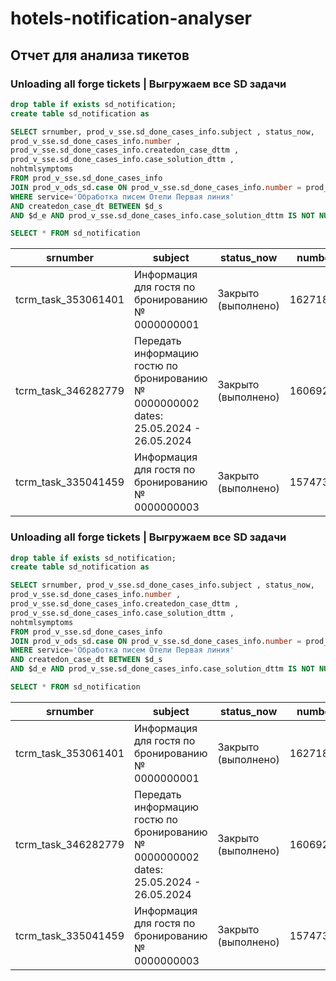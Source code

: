 # hotels-notification-analyser

## Отчет для анализа тикетов

### Unloading all forge tickets | Выгружаем все SD задачи

```sql
drop table if exists sd_notification;
create table sd_notification as

SELECT srnumber, prod_v_sse.sd_done_cases_info.subject , status_now,
prod_v_sse.sd_done_cases_info.number ,
prod_v_sse.sd_done_cases_info.createdon_case_dttm ,
prod_v_sse.sd_done_cases_info.case_solution_dttm ,
nohtmlsymptoms
FROM prod_v_sse.sd_done_cases_info
JOIN prod_v_ods_sd.case ON prod_v_sse.sd_done_cases_info.number = prod_v_ods_sd.case.number
WHERE service='Обработка писем Отели Первая линия'
AND createdon_case_dt BETWEEN $d_s
AND $d_e AND prod_v_sse.sd_done_cases_info.case_solution_dttm IS NOT NULL;

SELECT * FROM sd_notification
```


| srnumber | subject | status_now | number | createdon_case_dttm | case_solution_dttm | nohtmlsymptoms |
| ---------| ------- | ---------- | ------ | --------------------| ------------------ | -------------- |
|tcrm_task_353061401 | Информация для гостя по бронированию № 0000000001 | Закрыто (выполнено) | 16271872 | 2024-06-07 02:03:13 | 2024-06-07 02:16:52 | Тестовое содержание письма|
|tcrm_task_346282779 | Передать информацию гостю по бронированию № 0000000002   dates: 25.05.2024 - 26.05.2024 | Закрыто (выполнено) | 16069295 | 2024-05-25 15:41:24 | 2024-05-25 15:45:28 | Тестовое содержание письма|
|tcrm_task_335041459 | Информация для гостя по бронированию № 0000000003 | Закрыто (выполнено) | 15747333 | 2024-05-03 23:52:09 | 2024-05-04 04:55:13 | Тестовое содержание письма|


### Unloading all forge tickets | Выгружаем все SD задачи

```sql
drop table if exists sd_notification;
create table sd_notification as

SELECT srnumber, prod_v_sse.sd_done_cases_info.subject , status_now,
prod_v_sse.sd_done_cases_info.number ,
prod_v_sse.sd_done_cases_info.createdon_case_dttm ,
prod_v_sse.sd_done_cases_info.case_solution_dttm ,
nohtmlsymptoms
FROM prod_v_sse.sd_done_cases_info
JOIN prod_v_ods_sd.case ON prod_v_sse.sd_done_cases_info.number = prod_v_ods_sd.case.number
WHERE service='Обработка писем Отели Первая линия'
AND createdon_case_dt BETWEEN $d_s
AND $d_e AND prod_v_sse.sd_done_cases_info.case_solution_dttm IS NOT NULL;

SELECT * FROM sd_notification
```


| srnumber | subject | status_now | number | createdon_case_dttm | case_solution_dttm | nohtmlsymptoms |
| ---------| ------- | ---------- | ------ | --------------------| ------------------ | -------------- |
|tcrm_task_353061401 | Информация для гостя по бронированию № 0000000001 | Закрыто (выполнено) | 16271872 | 2024-06-07 02:03:13 | 2024-06-07 02:16:52 | Тестовое содержание письма|
|tcrm_task_346282779 | Передать информацию гостю по бронированию № 0000000002   dates: 25.05.2024 - 26.05.2024 | Закрыто (выполнено) | 16069295 | 2024-05-25 15:41:24 | 2024-05-25 15:45:28 | Тестовое содержание письма|
|tcrm_task_335041459 | Информация для гостя по бронированию № 0000000003 | Закрыто (выполнено) | 15747333 | 2024-05-03 23:52:09 | 2024-05-04 04:55:13 | Тестовое содержание письма|

